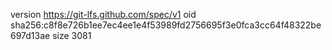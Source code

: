 version https://git-lfs.github.com/spec/v1
oid sha256:c8f8e726b1ee7ec4ee1e4f53989fd2756695f3e0fca3cc64f48322be697d13ae
size 3081
